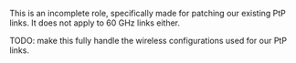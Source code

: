 This is an incomplete role, specifically made for patching our existing PtP links. It does not apply to 60 GHz links either.

TODO: make this fully handle the wireless configurations used for our PtP links.